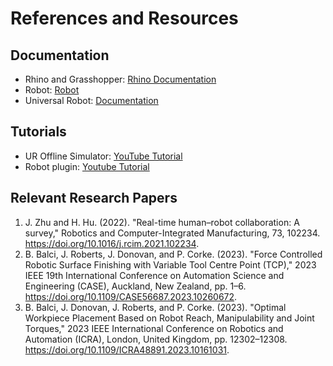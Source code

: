 # References and Resources

## Documentation
- Rhino and Grasshopper: [Rhino Documentation](https://www.rhino3d.com/documentation/)
- Robot: [Robot](https://github.com/visose/Robots/wiki)
- Universal Robot: [Documentation](https://www.universal-robots.com/download/?query=)

## Tutorials
- UR Offline Simulator: [YouTube Tutorial](https://www.youtube.com/watch?v=oJGPTRlTMPM)
- Robot plugin: [Youtube Tutorial](https://www.youtube.com/watch?v=vAe47zN-d48&list=PLqtxhH1qb3Mw5A_YbvHDfrq4DNNfLtcW-&index=1)

## Relevant Research Papers
1. J. Zhu and H. Hu. (2022). "Real-time human–robot collaboration: A survey," Robotics and Computer-Integrated Manufacturing, 73, 102234. https://doi.org/10.1016/j.rcim.2021.102234.
2. B. Balci, J. Roberts, J. Donovan, and P. Corke. (2023). "Force Controlled Robotic Surface Finishing with Variable Tool Centre Point (TCP)," 2023 IEEE 19th International Conference on Automation Science and Engineering (CASE), Auckland, New Zealand, pp. 1–6. https://doi.org/10.1109/CASE56687.2023.10260672.
3. B. Balci, J. Donovan, J. Roberts, and P. Corke. (2023). "Optimal Workpiece Placement Based on Robot Reach, Manipulability and Joint Torques," 2023 IEEE International Conference on Robotics and Automation (ICRA), London, United Kingdom, pp. 12302–12308. https://doi.org/10.1109/ICRA48891.2023.10161031.
